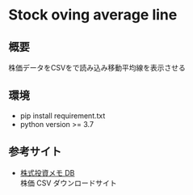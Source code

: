 # Stock oving average line

## 概要
株価データをCSVをで読み込み移動平均線を表示させる

## 環境
- pip install requirement.txt
- python version >= 3.7

## 参考サイト
- [株式投資メモ DB](https://kabuoji3.com/stock/])  
株価 CSV ダウンロードサイト